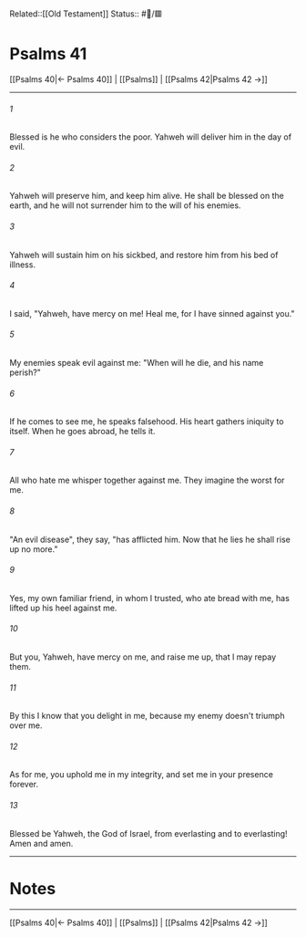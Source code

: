 Related::[[Old Testament]]
Status:: #📖/🟥
# Psalms 41

[[Psalms 40|← Psalms 40]] | [[Psalms]] | [[Psalms 42|Psalms 42 →]]
***



###### 1 
Blessed is he who considers the poor. Yahweh will deliver him in the day of evil. 

###### 2 
Yahweh will preserve him, and keep him alive. He shall be blessed on the earth, and he will not surrender him to the will of his enemies. 

###### 3 
Yahweh will sustain him on his sickbed, and restore him from his bed of illness. 

###### 4 
I said, "Yahweh, have mercy on me! Heal me, for I have sinned against you." 

###### 5 
My enemies speak evil against me: "When will he die, and his name perish?" 

###### 6 
If he comes to see me, he speaks falsehood. His heart gathers iniquity to itself. When he goes abroad, he tells it. 

###### 7 
All who hate me whisper together against me. They imagine the worst for me. 

###### 8 
"An evil disease", they say, "has afflicted him. Now that he lies he shall rise up no more." 

###### 9 
Yes, my own familiar friend, in whom I trusted, who ate bread with me, has lifted up his heel against me. 

###### 10 
But you, Yahweh, have mercy on me, and raise me up, that I may repay them. 

###### 11 
By this I know that you delight in me, because my enemy doesn't triumph over me. 

###### 12 
As for me, you uphold me in my integrity, and set me in your presence forever. 

###### 13 
Blessed be Yahweh, the God of Israel, from everlasting and to everlasting! Amen and amen.

---
# Notes


***
[[Psalms 40|← Psalms 40]] | [[Psalms]] | [[Psalms 42|Psalms 42 →]]
